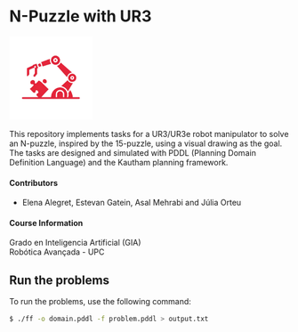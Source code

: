 # N-Puzzle with UR3

<img src="images/logo.png" alt="N-Puzzle logo" width="150">

This repository implements tasks for a UR3/UR3e robot manipulator to solve an N-puzzle, inspired by the 15-puzzle, using a visual drawing as the goal. The tasks are designed and simulated with PDDL (Planning Domain Definition Language) and the Kautham planning framework.

#### Contributors

- Elena Alegret, Estevan Gatein, Asal Mehrabi and Júlia Orteu

#### Course Information
Grado en Inteligencia Artificial (GIA)  
Robótica Avançada - UPC


## Run the problems

To run the problems, use the following command:

```bash
$ ./ff -o domain.pddl -f problem.pddl > output.txt
```

